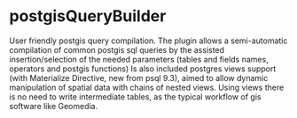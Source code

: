 postgisQueryBuilder
===================
User friendly postgis query compilation.
The plugin allows a semi-automatic compilation of common postgis sql queries by the assisted insertion/selection of the needed parameters (tables and fields names, operators and postgis functions)
Is also included postgres views support (with Materialize Directive, new from psql 9.3), aimed to allow dynamic manipulation of spatial data with chains of nested views.  Using views there is no need to write intermediate tables, as the typical workflow of gis software like Geomedia.